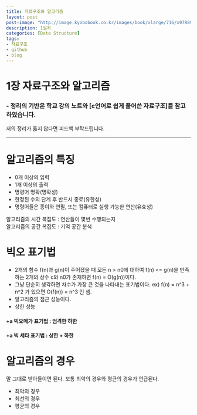 ```yaml
---
title: 자료구조와 알고리즘
layout: post
post-image: "http://image.kyobobook.co.kr/images/book/xlarge/716/x9788970509716.jpg"
description: 1일차
categories: [Data Structure]
tags:
- 자료구조
- github
- blog
---
```

# 1장 자료구조와 알고리즘
### - 정리의 기반은 학교 강의 노트와 [c언어로 쉽게 풀어쓴 자료구조]를 참고하였습니다.  
  
저의 정리가 옳지 않다면 피드백 부탁드립니다.

---

# 알고리즘의 특징
* 0개 이상의 입력
* 1개 이상의 출력
* 명령어 명확(명확성)
* 한정된 수의 단계 후 반드시 종료(유한성)
* 명령어들은 종이와 연필, 또는 컴퓨터로 실행 가능한 연산(유효성)

알고리즘의 시간 복잡도 : 연산들이 몇번 수행되는지  
알고리즘의 공간 복잡도 : 기억 공간 분석

# 빅오 표기법
* 2개의 함수 f(n)과 g(n)이 주어졌을 때 모든 n > n0에 대하여 f(n) <= g(n)을 만족하는 2개의 상수 c와 n0가 존재하면 f(n) = O(g(n))이다.
* 그냥 단순히 생각하면 차수가 가장 큰 것을 나타내는 표기법이다. ex) f(n) = n^3 + n^2 가 있으면 O(f(n)) = n^3 인 셈.
* 알고리즘의 점근 성능이다.
* 상한 성능
  

#### +a 빅오메가 표기법 : 엄격한 하한
#### +a 빅 세타 표기법 : 상한 + 하한

# 알고리즘의 경우
말 그대로 받아들이면 된다. 보통 최악의 경우와 평균의 경우가 언급된다.  
* 최악의 경우
* 최선의 경우
* 평균의 경우

